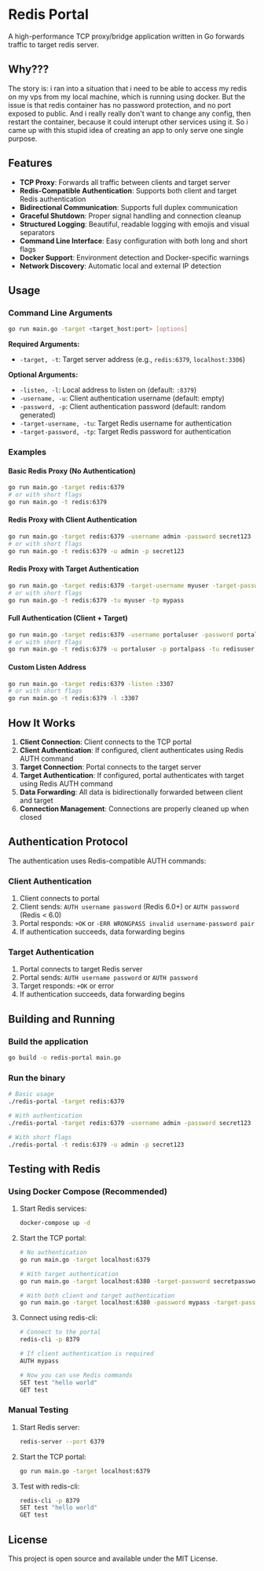 # Redis Portal

A high-performance TCP proxy/bridge application written in Go forwards traffic to target redis server.

## Why???

The story is: i ran into a situation that i need to be able to access my redis on my vps from my local machine, which is running using docker. But the issue is that redis container has no password protection, and no port exposed to public.
And i really really don't want to change any config, then restart the container, because it could interupt other services using it.
So i came up with this stupid idea of creating an app to only serve one single purpose.

## Features

- **TCP Proxy**: Forwards all traffic between clients and target server
- **Redis-Compatible Authentication**: Supports both client and target Redis authentication
- **Bidirectional Communication**: Supports full duplex communication
- **Graceful Shutdown**: Proper signal handling and connection cleanup
- **Structured Logging**: Beautiful, readable logging with emojis and visual separators
- **Command Line Interface**: Easy configuration with both long and short flags
- **Docker Support**: Environment detection and Docker-specific warnings
- **Network Discovery**: Automatic local and external IP detection

## Usage

### Command Line Arguments

```bash
go run main.go -target <target_host:port> [options]
```

**Required Arguments:**
- `-target, -t`: Target server address (e.g., `redis:6379`, `localhost:3306`)

**Optional Arguments:**
- `-listen, -l`: Local address to listen on (default: `:8379`)
- `-username, -u`: Client authentication username (default: empty)
- `-password, -p`: Client authentication password (default: random generated)
- `-target-username, -tu`: Target Redis username for authentication
- `-target-password, -tp`: Target Redis password for authentication

### Examples

#### Basic Redis Proxy (No Authentication)
```bash
go run main.go -target redis:6379
# or with short flags
go run main.go -t redis:6379
```

#### Redis Proxy with Client Authentication
```bash
go run main.go -target redis:6379 -username admin -password secret123
# or with short flags
go run main.go -t redis:6379 -u admin -p secret123
```

#### Redis Proxy with Target Authentication
```bash
go run main.go -target redis:6379 -target-username myuser -target-password mypass
# or with short flags
go run main.go -t redis:6379 -tu myuser -tp mypass
```

#### Full Authentication (Client + Target)
```bash
go run main.go -target redis:6379 -username portaluser -password portalpass -target-username redisuser -target-password redispass
# or with short flags
go run main.go -t redis:6379 -u portaluser -p portalpass -tu redisuser -tp redispass
```

#### Custom Listen Address
```bash
go run main.go -target redis:6379 -listen :3307
# or with short flags
go run main.go -t redis:6379 -l :3307
```

## How It Works

1. **Client Connection**: Client connects to the TCP portal
2. **Client Authentication**: If configured, client authenticates using Redis AUTH command
3. **Target Connection**: Portal connects to the target server
4. **Target Authentication**: If configured, portal authenticates with target using Redis AUTH command
5. **Data Forwarding**: All data is bidirectionally forwarded between client and target
6. **Connection Management**: Connections are properly cleaned up when closed

## Authentication Protocol

The authentication uses Redis-compatible AUTH commands:

### Client Authentication
1. Client connects to portal
2. Client sends: `AUTH username password` (Redis 6.0+) or `AUTH password` (Redis < 6.0)
3. Portal responds: `+OK` or `-ERR WRONGPASS invalid username-password pair`
4. If authentication succeeds, data forwarding begins

### Target Authentication
1. Portal connects to target Redis server
2. Portal sends: `AUTH username password` or `AUTH password`
3. Target responds: `+OK` or error
4. If authentication succeeds, data forwarding begins

## Building and Running

### Build the application
```bash
go build -o redis-portal main.go
```

### Run the binary
```bash
# Basic usage
./redis-portal -target redis:6379

# With authentication
./redis-portal -target redis:6379 -username admin -password secret123

# With short flags
./redis-portal -t redis:6379 -u admin -p secret123
```

## Testing with Redis

### Using Docker Compose (Recommended)

1. Start Redis services:
   ```bash
   docker-compose up -d
   ```

2. Start the TCP portal:
   ```bash
   # No authentication
   go run main.go -target localhost:6379
   
   # With target authentication
   go run main.go -target localhost:6380 -target-password secretpassword
   
   # With both client and target authentication
   go run main.go -target localhost:6380 -password mypass -target-password secretpassword
   ```

3. Connect using redis-cli:
   ```bash
   # Connect to the portal
   redis-cli -p 8379
   
   # If client authentication is required
   AUTH mypass
   
   # Now you can use Redis commands
   SET test "hello world"
   GET test
   ```

### Manual Testing

1. Start Redis server:
   ```bash
   redis-server --port 6379
   ```

2. Start the TCP portal:
   ```bash
   go run main.go -target localhost:6379
   ```

3. Test with redis-cli:
   ```bash
   redis-cli -p 8379
   SET test "hello world"
   GET test
   ```

## License

This project is open source and available under the MIT License.
